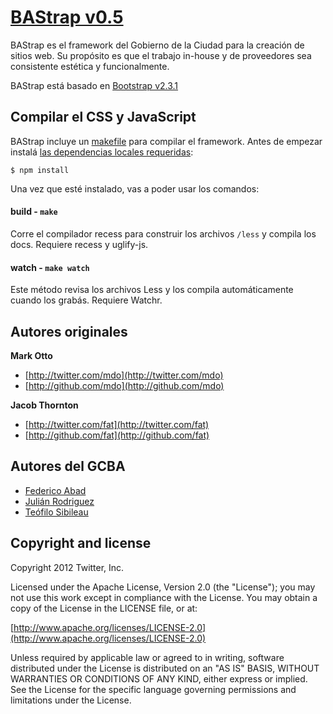 ﻿# [BAStrap v0.5](http://gcba.github.com/BAstrap)

BAStrap es el framework del Gobierno de la Ciudad para la creación de sitios web.
Su propósito es que el trabajo in-house y de proveedores sea consistente estética y funcionalmente.

BAStrap está basado en [Bootstrap v2.3.1](http://twitter.github.com/bootstrap)


## Compilar el CSS y JavaScript

BAStrap incluye un [makefile](Makefile) para compilar el framework. Antes de empezar instalá [las dependencias locales requeridas](package.json):

```
$ npm install
```

Una vez que esté instalado, vas a poder usar los comandos:

#### build - `make`
Corre el compilador recess para construir los archivos `/less` y compila los docs. Requiere recess y uglify-js.

#### watch - `make watch`
Este método revisa los archivos Less y los compila automáticamente cuando los grabás. Requiere Watchr.


## Autores originales

**Mark Otto**

+ [http://twitter.com/mdo](http://twitter.com/mdo)
+ [http://github.com/mdo](http://github.com/mdo)

**Jacob Thornton**

+ [http://twitter.com/fat](http://twitter.com/fat)
+ [http://github.com/fat](http://github.com/fat)


## Autores del GCBA

+ [Federico Abad](http://twitter.com/abad)
+ [Julián Rodriguez](http://twitter.com/julianrod)
+ [Teófilo Sibileau](http://twitter.com/drkloc)

## Copyright and license

Copyright 2012 Twitter, Inc.

Licensed under the Apache License, Version 2.0 (the "License");
you may not use this work except in compliance with the License.
You may obtain a copy of the License in the LICENSE file, or at:

  [http://www.apache.org/licenses/LICENSE-2.0](http://www.apache.org/licenses/LICENSE-2.0)

Unless required by applicable law or agreed to in writing, software
distributed under the License is distributed on an "AS IS" BASIS,
WITHOUT WARRANTIES OR CONDITIONS OF ANY KIND, either express or implied.
See the License for the specific language governing permissions and
limitations under the License.
